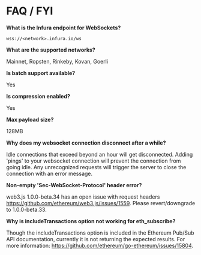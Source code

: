 # FAQ / FYI

**What is the Infura endpoint for WebSockets?**

`wss://<network>.infura.io/ws`

**What are the supported networks?**

Mainnet, Ropsten, Rinkeby, Kovan, Goerli

**Is batch support available?**

Yes

**Is compression enabled?**

Yes

**Max payload size?**

128MB

**Why does my websocket connection disconnect after a while?**

Idle connections that exceed beyond an hour will get disconnected. Adding 'pings' to your websocket connection will prevent the connection from going idle.
Any unrecognized requests will trigger the server to close the connection with an error message.

**Non-empty 'Sec-WebSocket-Protocol' header error?**

web3.js 1.0.0-beta.34 has an open issue with request headers https://github.com/ethereum/web3.js/issues/1559. Please revert/downgrade to 1.0.0-beta.33.

**Why is includeTransactions option not working for eth_subscribe?**

Though the includeTransactions option is included in the Ethereum Pub/Sub API documentation, currently it is not returning the expected results.
For more information: https://github.com/ethereum/go-ethereum/issues/15804.




